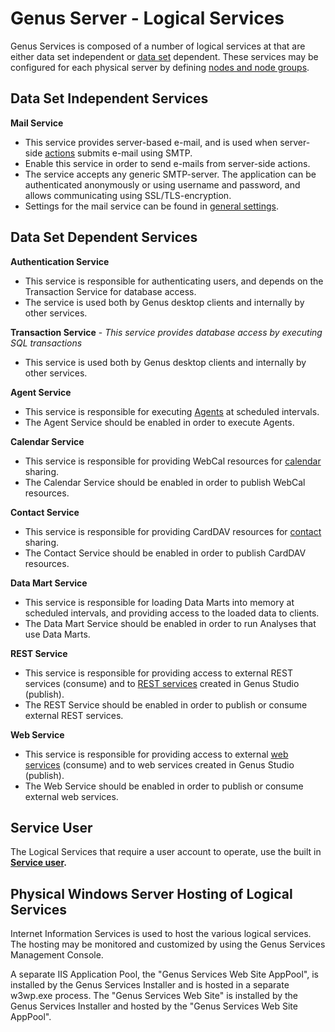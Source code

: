 # Genus Server - Logical Services

Genus Services is composed of a number of logical services at that are either data set independent or [data set](../../defining-an-app-model/general-settings/data-sets.md) dependent. These services may be configured for each physical server by defining [nodes and node groups](../../defining-an-app-model/services/nodes-and-node-groups.md).

## Data Set Independent Services

**Mail Service**

*   This service provides server-based e-mail, and is used when server-side [actions](../../defining-an-app-model/logic/action-orchestration/actions/index.md) submits e-mail using SMTP.
*   Enable this service in order to send e-mails from server-side actions.
*   The service accepts any generic SMTP-server. The application can be authenticated anonymously or using username and password, and allows communicating using SSL/TLS-encryption.
*   Settings for the mail service can be found in [general settings](../../defining-an-app-model/general-settings/index.md).


## Data Set Dependent Services

**Authentication Service**

*   This service is responsible for authenticating users, and depends on the Transaction Service for database access.
*   The service is used both by Genus desktop clients and internally by other services.

**Transaction Service** - _This service provides database access by executing SQL transactions_

*   This service is used both by Genus desktop clients and internally by other services. 

**Agent Service**

*   This service is responsible for executing [Agents](../../defining-an-app-model/logic/agents.md) at scheduled intervals.
*   The Agent Service should be enabled in order to execute Agents.

**Calendar Service**

*   This service is responsible for providing WebCal resources for [calendar](../../defining-an-app-model/services/calendars.md) sharing.
*   The Calendar Service should be enabled in order to publish WebCal resources. 

**Contact Service**

*   This service is responsible for providing CardDAV resources for [contact](../../defining-an-app-model/services/contact-lists.md) sharing.
*   The Contact Service should be enabled in order to publish CardDAV resources.

**Data Mart Service**

*   This service is responsible for loading Data Marts into memory at scheduled intervals, and providing access to the loaded data to clients.
*   The Data Mart Service should be enabled in order to run Analyses that use Data Marts. 

**REST Service**

*   This service is responsible for providing access to external REST services (consume) and to [REST services](../../defining-an-app-model/services/rest-services/index.md) created in Genus Studio (publish).
*   The REST Service should be enabled in order to publish or consume external REST services.

**Web Service**

*   This service is responsible for providing access to external [web services](../../defining-an-app-model/services/web-services/index.md) (consume) and to web services created in Genus Studio (publish).
*   The Web Service should be enabled in order to publish or consume external web services.

## Service User

The Logical Services that require a user account to operate, use the built in **[Service user](../../defining-an-app-model/security/security-groups-and-user-accounts.md).**

## Physical Windows Server Hosting of Logical Services

Internet Information Services is used to host the various logical services. The hosting may be monitored and customized by using the Genus Services Management Console.

A separate IIS Application Pool, the "Genus Services Web Site AppPool", is installed by the Genus Services Installer and is hosted in a separate w3wp.exe process. The "Genus Services Web Site" is installed by the Genus Services Installer and hosted by the "Genus Services Web Site AppPool".
